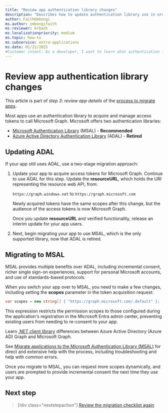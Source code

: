 ```yaml
---
title: "Review app authentication library changes"
description: "Describes how to update authentication library use in order to migrate an app from Azure AD Graph to Microsoft Graph."
author: FaithOmbongi
ms.author: ombongifaith
ms.reviewer: krbash
ms.localizationpriority: medium
ms.topic: how-to
ms.subservice: entra-applications
ms.date: 01/21/2025
#Customer intent: As a developer, I want to learn what authentication libraries to use, so that I can update my code accordingly as I migrate my app from Azure AD Graph to Microsoft Graph.
---
```


# Review app authentication library changes

This article is part of *step 3: review app details* of the [process to migrate apps](migrate-azure-ad-graph-planning-checklist.md).

Most apps use an authentication library to acquire and manage access tokens to call Microsoft Graph. Microsoft offers two authentication libraries:

- [Microsoft Authentication Library](/azure/active-directory/develop/reference-v2-libraries) (MSAL) - **Recommended**
- [Azure Active Directory Authentication Library](/azure/active-directory/develop/active-directory-authentication-libraries) (ADAL) - **Retired**

## Updating ADAL

If your app still uses ADAL, use a two-stage migration approach:

1. Update your app to acquire access tokens for Microsoft Graph. Continue to use ADAL for this step. Update the **resourceURL**, which holds the URI representing the resource web API, from:

    `https://graph.windows.net` to `https://graph.microsoft.com`

    Newly acquired tokens have the same scopes after this change, but the audience of the access tokens is now Microsoft Graph.  

    Once you update **resourceURL** and verified functionality, release an interim update for your app users.

1. Next, begin migrating your app to use MSAL, which is the only supported library, now that ADAL is retired.

## Migrating to MSAL

MSAL provides multiple benefits over ADAL, including incremental consent, richer single sign-on experiences, support for personal Microsoft accounts, and use of standards-based protocols.  

When you switch your app over to MSAL, you need to make a few changes, including setting the **scopes** parameter in the token acquisition request:

``` csharp
var scopes = new string[] { "https://graph.microsoft.com/.default" };
```

This expression restricts the permission scopes to those configured during the application's registration in the Microsoft Entra admin center, preventing existing users from needing to re-consent to your app.

Learn [.NET client library](migrate-azure-ad-graph-client-libraries.md) differences between Azure Active Directory (Azure AD) Graph and Microsoft Graph.

See [Migrate applications to the Microsoft Authentication Library (MSAL)](/entra/identity-platform/msal-migration) for direct and extensive help with the process, including troubleshooting and help with common errors.

Once you migrate to MSAL, you can request more scopes dynamically, and users are prompted to provide incremental consent the next time they use your app.

## Next step

> [!div class="nextstepaction"]
> [Review the migration checklist again](migrate-azure-ad-graph-planning-checklist.md)
